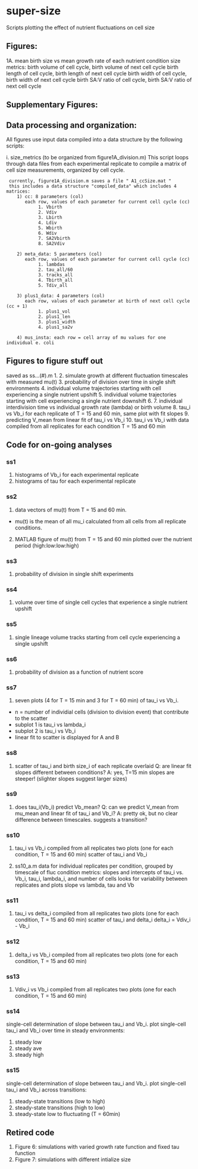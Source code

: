 # super-size
Scripts plotting the effect of nutrient fluctuations on cell size




## Figures:

1A. mean birth size vs mean growth rate of each nutrient condition
    size metrics: birth volume of cell cycle, birth volume of next cell cycle
                  birth length of cell cycle, birth length of next cell cycle
                  birth width of cell cycle, birth width of next cell cycle
                  birth SA:V ratio of cell cycle, birth SA:V ratio of next cell cycle



## Supplementary Figures:





## Data processing and organization:

  All figures use input data compiled into a data structure by the following scripts:

  i. size_metrics (to be organized from figure1A_division.m)
     This script loops through data files from each experimental replicate to compile a matrix of cell size measurements, organized by cell cycle.

     currently, figure1A_division.m saves a file " A1_ccSize.mat "
     this includes a data structure "compiled_data" which includes 4 matrices:
        1) cc: 8 parameters (col)
           each row, values of each parameter for current cell cycle (cc)
        		1. Vbirth
        		2. Vdiv
        		3. Lbirth
        		4. Ldiv
        		5. Wbirth
        		6. Wdiv
        		7. SA2Vbirth
        		8. SA2Vdiv 

        2) meta_data: 5 parameters (col)
           each row, values of each parameter for current cell cycle (cc)
        		1. lambdas
        		2. tau_all/60
        		3. tracks_all
        		4. Tbirth_all
        		5. Tdiv_all
                
        3) plus1_data: 4 parameters (col)
           each row, values of each parameter at birth of next cell cycle (cc + 1)
        		1. plus1_vol
        		2. plus1_len
        		3. plus1_width
        		4. plus1_sa2v
                      
        4) mus_insta: each row = cell array of mu values for one individual e. coli



## Figures to figure stuff out

saved as ss...(#).m
1. 
2. simulate growth at different fluctuation timescales with measured mu(t)
3. probability of division over time in single shift environments
4. individual volume trajectories starting with cell experiencing a single nutrient upshift
5. individual volume trajectories starting with cell experiencing a single nutrient downshift
6. 
7. individual interdivision time vs individual growth rate (lambda) or birth volume
8. tau_i vs Vb_i for each replicate of T = 15 and 60 min, same plot with fit slopes
9. predicting V_mean from linear fit of tau_i vs Vb_i
10. tau_i vs Vb_i with data compiled from all replicates for each condition T = 15 and 60 min



## Code for on-going analyses

### ss1
1. histograms of Vb_i for each experimental replicate
2. histograms of tau for each experimental replicate

### ss2 
1. data vectors of mu(t) from T = 15 and 60 min.
- mu(t) is the mean of all mu_i calculated from all cells from all replicate conditions.
2. MATLAB figure of mu(t) from T = 15 and 60 min plotted over the nutrient period (high:low:low:high)

### ss3
1. probability of division in single shift experiments

### ss4
1. volume over time of single cell cycles that experience a single nutrient upshift

### ss5
1. single lineage volume tracks starting from cell cycle experiencing a single upshift

### ss6
1. probability of division as a function of nutrient score

### ss7
1. seven plots (4 for T = 15 min and 3 for T = 60 min) of tau_i vs Vb_i.
- n = number of individial cells (division to division event) that contribute to the scatter
- subplot 1 is tau_i vs lambda_i
- subplot 2 is tau_i vs Vb_i
- linear fit to scatter is displayed for A and B

### ss8
1. scatter of tau_i and birth size_i of each replicate overlaid
Q: are linear fit slopes different between conditions?
A: yes, T=15 min slopes are steeper! (slighter slopes suggest larger sizes)

### ss9
1. does tau_i(Vb_i) predict Vb_mean?
Q: can we predict V_mean from mu_mean and linear fit of tau_i and Vb_i? 
A: pretty ok, but no clear difference between timescales. suggests a transition?

### ss10
1. tau_i vs Vb_i compiled from all replicates
two plots (one for each condition, T = 15 and 60 min)
scatter of tau_i and Vb_i 

2. ss10_a.m
data for individual replicates per condition, grouped by timescale of fluc condition
metrics: slopes and intercepts of tau_i vs. Vb_i, tau_i, lambda_i, and number of cells
looks for variability between replicates and plots slope vs lambda, tau and Vb

### ss11
1. tau_i vs delta_i compiled from all replicates
two plots (one for each condition, T = 15 and 60 min)
scatter of tau_i and delta_i 
delta_i = Vdiv_i - Vb_i

### ss12
1. delta_i vs Vb_i compiled from all replicates
two plots (one for each condition, T = 15 and 60 min)

### ss13
1. Vdiv_i vs Vb_i compiled from all replicates
two plots (one for each condition, T = 15 and 60 min)

### ss14
single-cell determination of slope between tau_i and Vb_i.
plot single-cell tau_i and Vb_i over time in steady environments:
1. steady low
2. steady ave
3. steady high

### ss15
single-cell determination of slope between tau_i and Vb_i.
plot single-cell tau_i and Vb_i across transitions:
1. steady-state transitions (low to high)
2. steady-state transitions (high to low)
3. steady-state low to fluctuating (T = 60min) 





## Retired code

1. Figure 6: simulations with varied growth rate function and fixed tau function
2. Figure 7: simulations with different intialize size